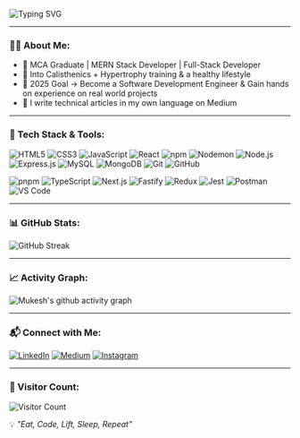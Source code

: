 <!-- Typing Effect -->
![Typing SVG](https://readme-typing-svg.herokuapp.com?font=Fira+Code&size=26&pause=1000&color=00F7FF&center=true&vCenter=true&width=700&lines=Hi+%F0%9F%91%8B%2C+I'm+Mukesh+Rawat;Full-Stack+Developer+%F0%9F%92%BB;MERN+Stack+Engineer;Fitness+and+Health+Enthusiast;Aspiring+SDE)

---

### 👨‍💻 About Me:
- 💼 MCA Graduate | MERN Stack Developer | Full-Stack Developer  
- 💪 Into Calisthenics + Hypertrophy training & a healthy lifestyle  
- 🎯 2025 Goal → Become a Software Development Engineer & Gain hands on experience on real world projects 
- 📝 I write technical articles in my own language on Medium  

---

### 🚀 Tech Stack & Tools:
![HTML5](https://img.shields.io/badge/HTML5-E34F26?logo=html5&logoColor=white)
![CSS3](https://img.shields.io/badge/CSS3-1572B6?logo=css3&logoColor=white)
![JavaScript](https://img.shields.io/badge/JavaScript-ES6+-yellow?logo=javascript&logoColor=black)
![React](https://img.shields.io/badge/React-18-blue?logo=react)
![npm](https://img.shields.io/badge/npm-CB3837?logo=npm&logoColor=white)
![Nodemon](https://img.shields.io/badge/Nodemon-76D04B?logo=nodemon&logoColor=white)
![Node.js](https://img.shields.io/badge/Node.js-18-green?logo=node.js)
![Express.js](https://img.shields.io/badge/Express.js-000000?logo=express)
![MySQL](https://img.shields.io/badge/MySQL-4479A1?logo=mysql&logoColor=white)
![MongoDB](https://img.shields.io/badge/MongoDB-4.0-green?logo=mongodb)
![Git](https://img.shields.io/badge/Git-F05032?logo=git&logoColor=white)
![GitHub](https://img.shields.io/badge/GitHub-181717?logo=github)

![pnpm](https://img.shields.io/badge/pnpm-F69220?logo=pnpm&logoColor=white)
![TypeScript](https://img.shields.io/badge/TypeScript-3178C6?logo=typescript&logoColor=white)
![Next.js](https://img.shields.io/badge/Next.js-000000?logo=nextdotjs&logoColor=white)
![Fastify](https://img.shields.io/badge/Fastify-000000?logo=fastify&logoColor=white)
![Redux](https://img.shields.io/badge/Redux-764ABC?logo=redux&logoColor=white)
![Jest](https://img.shields.io/badge/Jest-C21325?logo=jest&logoColor=white)
![Postman](https://img.shields.io/badge/Postman-FF6C37?logo=postman&logoColor=white)
![VS Code](https://img.shields.io/badge/VS%20Code-0078D4?logo=visualstudiocode&logoColor=white)

---

### 📊 GitHub Stats:
<!--  ![Mukesh's GitHub stats](https://github-readme-stats.vercel.app/api?username=mukeshrawat&show_icons=true&theme=radical)-->
![GitHub Streak](https://github-readme-streak-stats.herokuapp.com?user=mukeshrawat&theme=radical)  
<!--![Top Langs](https://github-readme-stats.vercel.app/api/top-langs/?username=mukeshrawat&layout=compact&theme=radical)-->

---

### 📈 Activity Graph:
![Mukesh's github activity graph](https://github-readme-activity-graph.vercel.app/graph?username=mukeshrawat&theme=react-dark)

---

### 📬 Connect with Me:
[![LinkedIn](https://img.shields.io/badge/LinkedIn-Mukesh%20Rawat-blue?logo=linkedin)](https://www.linkedin.com/in/mukesh-rawat-5375a8227?utm_source=share&utm_campaign=share_via&utm_content=profile&utm_medium=android_app)
[![Medium](https://img.shields.io/badge/Medium-%40MukeshRawat-black?logo=medium)](https://medium.com/@swissmukeshrawat)
[![Instagram](https://img.shields.io/badge/Instagram-%40mukeshrawat-E4405F?logo=instagram&logoColor=white)](https://www.instagram.com/mukeshraw.at?igsh=MXZsNHY3enIxZDdh)

---

### 👀 Visitor Count:
![Visitor Count](https://komarev.com/ghpvc/?username=mukeshrawat&label=Profile%20Views&color=0e75b6&style=flat)

💡 *"Eat, Code, Lift, Sleep, Repeat"*

